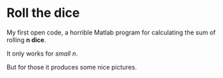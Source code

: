 # Roll the dice

My first open code, a horrible Matlab program for calculating the sum of rolling **n dice**. 

It only works for *small n*. 

But for those it produces some nice pictures. 
